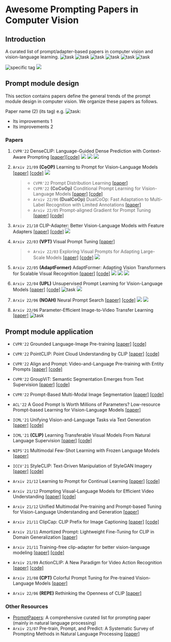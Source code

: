 # Awesome Prompting Papers in Computer Vision

## Introduction 
A curated list of prompt/adapter-based papers in computer vision and vision-language learning.
![task](https://img.shields.io/badge/task-image--classification-green?style=for-the-badge)
![task](https://img.shields.io/badge/task-point--cloud--recognition-green?style=for-the-badge)
![task](https://img.shields.io/badge/task-pre--training-green?style=for-the-badge)
![task](https://img.shields.io/badge/task-semantic--segmentation-green?style=for-the-badge)
![task](https://img.shields.io/badge/task-instance--segmentation-green?style=for-the-badge)
![task](https://img.shields.io/badge/task-object--detection-green?style=for-the-badge)

![specific tag](https://img.shields.io/badge/NAS-blue?style=for-the-badge)
![](https://img.shields.io/badge/unsupervised-blue?style=for-the-badge)

## Prompt module design
This section contains papers define the general trends of the prompt module design in computer vision. We organize these papers as follows.

Paper name (2) (its tag) e.g. ![task](https://img.shields.io/badge/task-object--detection-green?style=for-the-badge):
- Its improvements 1
- Its improvements 2

### Papers

1. `CVPR'22` DenseCLIP: Language-Guided Dense Prediction with Context-Aware Prompting	[[paper]](https://arxiv.org/pdf/2112.01518.pdf)[[code]](https://github.com/raoyongming/denseclip)  ![](https://img.shields.io/badge/task-semantic--segmentation-green?style=for-the-badge)
![](https://img.shields.io/badge/task-instance--segmentation-green?style=for-the-badge)
![](https://img.shields.io/badge/task-object--detection-green?style=for-the-badge)
2. `Arxiv 21/09` **(CoOP)** Learning to Prompt for Vision-Language Models 	[[paper]](https://arxiv.org/abs/2109.01134) [[code]](https://github.com/KaiyangZhou/CoOp) ![](https://img.shields.io/badge/task-image--classification-green?style=for-the-badge)
    > - `CVPR'22` Prompt Distribution Learning [[paper]](https://arxiv.org/pdf/2205.03340.pdf) 
    > - `CVPR'22` **(CoCoOp)** Conditional Prompt Learning for Vision-Language Models [[paper]](https://arxiv.org/pdf/2203.05557.pdf) [[code]](https://github.com/KaiyangZhou/CoOp)
    > - `Arxiv 22/06` **(DualCoOp)** DualCoOp: Fast Adaptation to Multi-Label Recognition with Limited Annotations [[paper]](https://arxiv.org/abs/2206.09541) 
    > - `Arxiv 22/05` Prompt-aligned Gradient for Prompt Tuning [[paper]](https://arxiv.org/abs/2205.14865) [[code]](https://github.com/BeierZhu/Prompt-align) 

3. `Arxiv 21/10` CLIP-Adapter: Better Vision-Language Models with Feature Adapters [[paper]](https://arxiv.org/abs/2110.04544) [[code]](https://github.com/gaopengcuhk/clip-adapter) ![](https://img.shields.io/badge/task-image--classification-green?style=for-the-badge)

4. `Arxiv 22/03` **(VPT)** Visual Prompt Tuning [[paper]](https://arxiv.org/pdf/2203.12119.pdf)
    > - `Arxiv 22/03` Exploring Visual Prompts for Adapting Large-Scale Models [[paper]](https://arxiv.org/pdf/2203.17274.pdf) [[code]](https://github.com/hjbahng/visual_prompting) ![](https://img.shields.io/badge/task-image--classification-green?style=for-the-badge)

5. `Arxiv 22/05` **(AdaptFormer)** AdaptFormer: Adapting Vision Transformers for Scalable Visual Recognition
 [[paper]](https://arxiv.org/abs/2205.13535) [[code]](https://github.com/ShoufaChen/AdaptFormer) ![](https://img.shields.io/badge/task-semantic--segmentation-green?style=for-the-badge) ![](https://img.shields.io/badge/task-image--classification-green?style=for-the-badge) ![](https://img.shields.io/badge/task-semantic--segmentation-green?style=for-the-badge)

6. `Arxiv 22/04` **(UPL)** Unsupervised Prompt Learning for Vision-Language Models [[paper]](https://arxiv.org/pdf/2204.03649.pdf) [[code]](https://github.com/tonyhuang2022/UPL) ![task](https://img.shields.io/badge/task-action--recognition-green?style=for-the-badge) ![](https://img.shields.io/badge/tag-unsupervised-blue?style=for-the-badge)

7. `Arxiv 22/06` **(NOAH)** Neural Prompt Search [[paper]](https://arxiv.org/abs/2206.04673) [[code]](https://github.com/Davidzhangyuanhan/NOAH) ![](https://img.shields.io/badge/task-image--classification-green?style=for-the-badge) ![](https://img.shields.io/badge/tag-NAS-blue?style=for-the-badge)

8. `Arxiv 22/06` Parameter-Efficient Image-to-Video Transfer
Learning [[paper]](https://arxiv.org/pdf/2206.13559.pdf) ![task](https://img.shields.io/badge/task-action--recognition-green?style=for-the-badge)


## Prompt module application

- `CVPR'22` Grounded Language-Image Pre-training [[paper]](https://arxiv.org/pdf/2112.03857.pdf) [[code]](https://github.com/microsoft/GLIP)
- `CVPR'22` PointCLIP: Point Cloud Understanding by CLIP	[[paper]](https://arxiv.org/pdf/2112.02413.pdf) [[code]](https://github.com/ZrrSkywalker/PointCLIP)
- `CVPR'22` Align and Prompt: Video-and-Language Pre-training with Entity Prompts [[paper]](https://arxiv.org/abs/2112.09583) [[code]](https://github.com/salesforce/ALPRO)

- `CVPR'22` GroupViT: Semantic Segmentation Emerges from Text Supervision [[paper]](https://arxiv.org/pdf/2202.11094.pdf) [[code]](https://jerryxu.net/GroupViT/)
- `CVPR'22` Prompt-Based Multi-Modal Image Segmentation	[[paper]](https://arxiv.org/abs/2112.10003) [[code]](https://github.com/timojl/clipseg)
- `ACL'22` A Good Prompt Is Worth Millions of Parameters? Low-resource Prompt-based Learning for Vision-Language Models	[[paper]](https://arxiv.org/abs/2110.08484)

- `ICML'21` Unifying Vision-and-Language Tasks via Text Generation [[paper]](https://arxiv.org/abs/2102.02779) [[code]](https://github.com/j-min/VL-T5)
- `ICML'21` **(CLIP)** Learning Transferable Visual Models From Natural Language Supervision [[paper]](https://arxiv.org/abs/2103.00020) [[code]](https://github.com/OpenAI/CLIP)
- `NIPS'21` Multimodal Few-Shot Learning with Frozen Language Models	[[paper]](https://arxiv.org/abs/2106.13884)
- `ICCV'21` StyleCLIP: Text-Driven Manipulation of StyleGAN Imagery	 [[paper]](https://arxiv.org/abs/2103.17249) [[code]](https://github.com/orpatashnik/StyleCLIP)
- `Arxiv 21/12` Learning to Prompt for Continual Learning	 [[paper]](https://arxiv.org/abs/2112.08654) [[code]](https://github.com/google-research/l2p)
- `Arxiv 21/12` Prompting Visual-Language Models for Efficient Video Understanding [[paper]](https://arxiv.org/abs/2112.04478) [[code]](https://github.com/ju-chen/Efficient-Prompt)
- `Arxiv 21/12` Unified Multimodal Pre-training and Prompt-based Tuning for Vision-Language Understanding and Generation [[paper]](https://arxiv.org/abs/2112.05587)
- `Arxiv 21/11` ClipCap: CLIP Prefix for Image Captioning	[[paper]](https://arxiv.org/abs/2111.09734) [[code]](https://github.com/rmokady/CLIP_prefix_caption)
- `Arxiv 21/11` Amortized Prompt: Lightweight Fine-Tuning for CLIP in Domain Generalization [[paper]](https://arxiv.org/abs/2111.12853)
- `Arxiv 21/11` Training-free clip-adapter for better vision-language modeling [[paper]](https://arxiv.org/pdf/2111.03930.pdf) [[code]](https://github.com/gaopengcuhk/tip-adapter)

- `Arxiv 21/09` ActionCLIP: A New Paradigm for Video Action Recognition [[paper]](https://arxiv.org/abs/2109.08472) [[code]](https://github.com/sallymmx/ActionCLIP)
- `Arxiv 21/08` **(CPT)** Colorful Prompt Tuning for Pre-trained Vision-Language Models [[paper]](https://arxiv.org/abs/2109.11797)
- `Arxiv 22/06` **(REPE)** Rethinking the Openness of CLIP [[paper]](https://arxiv.org/abs/2206.01986)

### Other Resources 
- [PromptPapers](https://github.com/thunlp/PromptPapers): A comprehensive curated list for prompting paper (mainly in natural language processing)
- `Arxiv 21/07` Pre-train, Prompt, and Predict: A Systematic Survey of Prompting Methods in Natural Language Processing	[[paper]](https://arxiv.org/abs/2107.13586)


